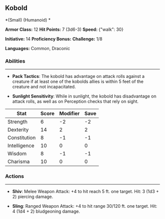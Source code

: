 ## Kobold
*(Small) (Humanoid) *

**Armor Class:** 12
**Hit Points:** 7 (3d6-3)
**Speed:** {"walk": 30}

**Initiative:** 14
**Proficiency Bonus:**
**Challenge:** 1/8

**Languages:** Common, Draconic

### Abilities
 --- 
- **Pack Tactics**: The kobold has advantage on attack rolls against a creature if at least one of the kobolds allies is within 5 feet of the creature and not incapacitated.

- **Sunlight Sensitivity**: While in sunlight, the kobold has disadvantage on attack rolls, as well as on Perception checks that rely on sight.



| Stat | Score | Modifier | Save |
| ---- | ---- | ---- | ---- |
| Strength | 6 | -2 | -2 |
| Dexterity | 14 | 2 | 2 |
| Constitution | 8 | -1 | -1 |
| Intelligence | 10 | 0 | 0 |
| Wisdom | 8 | -1 | -1 |
| Charisma | 10 | 0 | 0 |

### Actions
 --- 
- **Shiv**: Melee Weapon Attack: +4 to hit  reach 5 ft.  one target. Hit: 3 (1d3 + 2) piercing damage.

- **Sling**: Ranged Weapon Attack: +4 to hit  range 30/120 ft.  one target. Hit: 4 (1d4 + 2) bludgeoning damage.

